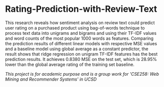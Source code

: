 # Rating-Prediction-with-Review-Text


This research reveals how sentiment analysis on review text could predict user rating on a purchased product using bag-of-words technique to process text data into unigrams and bigrams and using their TF-IDF values and word counts of the most popular 1000 words as features. Comparing the prediction results of different linear models with respective MSE values and a baseline model using global average as a constant predictor, the result shows that ridge regression on unigram TF-IDF features has the best prediction results. It achieves 0.8380 MSE on the test set, which is 28.95% lower than the global average rating of the training set baseline.

*This project is for academic purpose and is a group work for 'CSE258: Web Mining and Recommender Systems' in UCSD*
